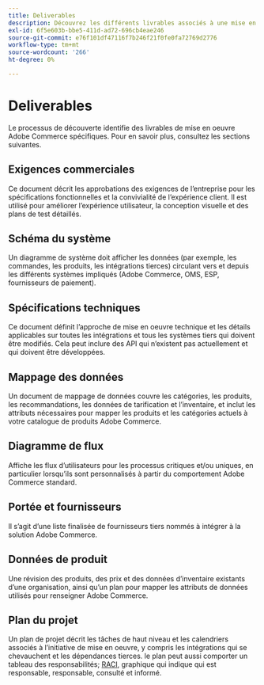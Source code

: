 ```yaml
---
title: Deliverables
description: Découvrez les différents livrables associés à une mise en oeuvre Adobe Commerce.
exl-id: 6f5e603b-bbe5-411d-ad72-696cb4eae246
source-git-commit: e76f101df47116f7b246f21f0fe0fa72769d2776
workflow-type: tm+mt
source-wordcount: '266'
ht-degree: 0%

---
```


# Deliverables

Le processus de découverte identifie des livrables de mise en oeuvre Adobe Commerce spécifiques. Pour en savoir plus, consultez les sections suivantes.

## Exigences commerciales

Ce document décrit les approbations des exigences de l’entreprise pour les spécifications fonctionnelles et la convivialité de l’expérience client. Il est utilisé pour améliorer l’expérience utilisateur, la conception visuelle et des plans de test détaillés.

## Schéma du système

Un diagramme de système doit afficher les données (par exemple, les commandes, les produits, les intégrations tierces) circulant vers et depuis les différents systèmes impliqués (Adobe Commerce, OMS, ESP, fournisseurs de paiement).

## Spécifications techniques

Ce document définit l’approche de mise en oeuvre technique et les détails applicables sur toutes les intégrations et tous les systèmes tiers qui doivent être modifiés. Cela peut inclure des API qui n’existent pas actuellement et qui doivent être développées.

## Mappage des données

Un document de mappage de données couvre les catégories, les produits, les recommandations, les données de tarification et l’inventaire, et inclut les attributs nécessaires pour mapper les produits et les catégories actuels à votre catalogue de produits Adobe Commerce.

## Diagramme de flux

Affiche les flux d’utilisateurs pour les processus critiques et/ou uniques, en particulier lorsqu’ils sont personnalisés à partir du comportement Adobe Commerce standard.

## Portée et fournisseurs

Il s’agit d’une liste finalisée de fournisseurs tiers nommés à intégrer à la solution Adobe Commerce.

## Données de produit

Une révision des produits, des prix et des données d’inventaire existants d’une organisation, ainsi qu’un plan pour mapper les attributs de données utilisés pour renseigner Adobe Commerce.

## Plan du projet

Un plan de projet décrit les tâches de haut niveau et les calendriers associés à l’initiative de mise en oeuvre, y compris les intégrations qui se chevauchent et les dépendances tierces. le plan peut aussi comporter un tableau des responsabilités; [RACI](../planning/ownership.md), graphique qui indique qui est responsable, responsable, consulté et informé.
